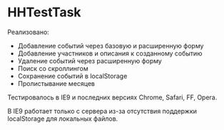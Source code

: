 ﻿HHTestTask
==========

Реализовано:
- Добавление событий через базовую и расширенную форму
- Добавление участников и описания к созданному событию
- Удаление событий через расширенную форму
- Поиск со скроллингом
- Сохранение событий в localStorage
- Пролистывание месяцев

Тестировалось в IE9 и последних версиях Chrome, Safari, FF,
Opera.

В IE9 работает только с сервера из-за отсутствия поддержки localStorage для локальных файлов.
